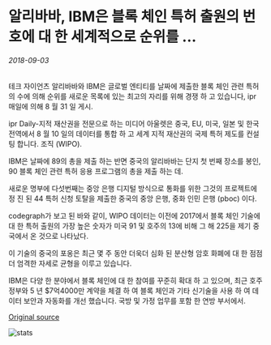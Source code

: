 # 알리바바, IBM은 블록 체인 특허 출원의 번호에 대 한 세계적으로 순위를 ...

###### 2018-09-03

테크 자이언츠 알리바바와 IBM은 글로벌 엔티티를 날짜에 제출한 블록 체인 관련 특허의 수에 의해 순위를 새로운 목록에 있는 최고의 자리를 위해 경쟁 하 고 있습니다, ipr 매일에 의해 8 월 31 일 게시.

ipr Daily-지적 재산권을 전문으로 하는 미디어 아울렛은 중국, EU, 미국, 일본 및 한국 전역에서 8 월 10 일의 데이터를 통합 하 고 세계 지적 재산권의 국제 특허 제도를 컨설팅 합니다. 조직 (WIPO).

IBM은 날짜에 89의 총을 제출 하는 반면 중국의 알리바바는 단지 첫 번째 장소를 봉인, 90 블록 체인 관련 특허 응용 프로그램의 총을 제출 하는 데.

새로운 명부에 다섯번째는 중앙 은행 디지털 방식으로 통화를 위한 그것의 프로젝트에 정 진 된 44 특허 신청 토탈을 제출한 중국의 중앙 은행, 중화 인민 은행 (pboc) 이다.

codegraph가 보고 된 바와 같이, WIPO 데이터는 이전에 2017에서 블록 체인 기술에 대 한 특허 출원의 가장 높은 숫자가 미국 91 및 호주의 13에 비해 그 해 225을 제기 중국에서 온 것으로 나타났다.

이 기술의 중국의 포옹은 최근 몇 주 동안 더욱더 심화 된 분산형 암호 화폐에 대 한 점점 더 엄격한 자세로 균형을 이루고 있습니다.

IBM은 다양 한 분야에서 블록 체인에 대 한 참여를 꾸준히 확대 하 고 있으며, 최근 호주 정부와 5 년 $7억4000만 계약을 체결 하 여 블록 체인과 기타 신기술을 사용 하 여 데이터 보안과 자동화를 개선 했습니다. 국방 및 가정 업무를 포함 한 연방 부서에서.

[Original source](https://cointelegraph.com/news/alibaba-ibm-ranked-top-globally-for-number-of-blockchain-patent-filed)

![stats](https://c.statcounter.com/11760860/0/a89fa40b/1/ "stats")